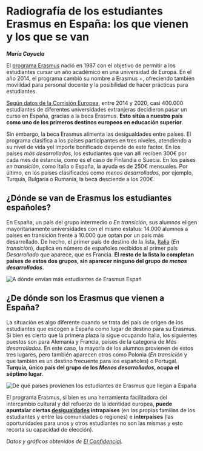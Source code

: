# Radiografía de los estudiantes Erasmus en España: los que vienen y los que se van

***María Cayuela***



El [programa Erasmus](http://www.erasmusplus.gob.es/) nació en 1987 con el objetivo de permitir a los estudiantes cursar un año académico en una universidad de Europa. En el año 2014, el programa cambió su nombre a Erasmus +, ofreciendo también movilidad para personal docente y la posibilidad de hacer prácticas para estudiantes.

[Según datos de la Comisión Europea](https://www.eleconomista.es/ecoaula/noticias/11170728/04/21/El-programa-Erasmus-concedio-cerca-de-400000-estancias-de-movilidad-a-las-universidades-espanolas-entre-2014-y-2020.html), entre 2014 y 2020, casi 400.000 estudiantes de diferentes universidades extranjeras decidieron pasar un curso en España, gracias a la beca Erasmus. **Esto sitúa a nuestro país como uno de los primeros destinos europeos en educación superior**. 

Sin embargo, la beca Erasmus alimenta las desigualdades entre países. El programa clasifica a los países participantes en tres niveles, atendiendo a su nivel de vida yel importe bonificado depende de este factor. En los países *más desarrollados*, los estudiantes que van allí reciben 300€ por cada mes de estancia, como es el caso de Finlandia o Suecia. En los países *en transición*, como Italia o España, la ayuda es de 250€ mensuales. Por último, en los países clasificados como *menos desarrollados*, por ejemplo, Turquía, Bulgaria o Rumanía, la beca desciende a los 200€. 


## ¿Dónde se van de Erasmus los estudiantes españoles?

En España, un país del grupo intermedio o *En transición*, sus alumnos eligen mayoritariamente universidades con el mismo estatus: 14.000 alumnos a países en transición frente a 10.000 que optan por un país más desarrollado. De hecho, el primer país de destino de la lista, [Italia](https://www.gradomania.com/noticias_universitarias/italia-es-el-destino-favorito-de-los-erasmus-espanoles-org-6860.html) (*En transición*), duplica en número de españoles recibidos al primer país *Desarrollado* que aparece, que es Francia. **El resto de la lista lo completan países de estos dos grupos, sin aparecer ninguno del grupo de *menos desarrollados***.

![A dónde envían más estudiantes de Erasmus Españ](https://github.com/mariacayuela/periodismo-datos/blob/main/img/erasmus-1.png?raw=true)



## ¿De dónde son los Erasmus que vienen a España?

La situación es algo diferente cuando se trata del país de origen de los estudiantes que escogen a España como lugar de destino para su Erasmus. Si bien es cierto que la primera plaza la sigue ocupando Italia, los siguientes puestos son para Alemania y Francia, países de la categoría de *Más desarrollados*. En este caso, la mayoría de los alumnos provienen de estos tres lugares, pero también aparecen otros como Polonia (*En transición* y que también es un destino frecuente para los españoles) o Portugal. **Turquía, único país del grupo de los *Menos desarrollados*, ocupa el séptimo lugar**.

![De qué países provienen los estudiantes de Erasmus que llegan a España](https://github.com/mariacayuela/periodismo-datos/blob/main/img/erasmus-2.png?raw=true)

El programa Erasmus, si bien es una herramienta facilitadora del intercambio cultural y del refuerzo de la identidad europea, **puede apuntalar ciertas [desigualdades](https://www.elconfidencial.com/mundo/europa/2021-12-29/erasmus-desigualdad-estudiantes-ue-becas_3348909/) intrapaíses** (en las propias familias de los estudiantes y entre las comunidades o regiones) e **interpaíses** (las oportunidades para unos y otros estudiantes no son las mismas y esto recorta su capacidad de elección).

*Datos y gráficos obtenidos de [El Confidencial](https://www.elconfidencial.com/mundo/europa/2021-12-28/erasmus-dos-velocidades-programa-ue-desigualdad_3348913/).*


